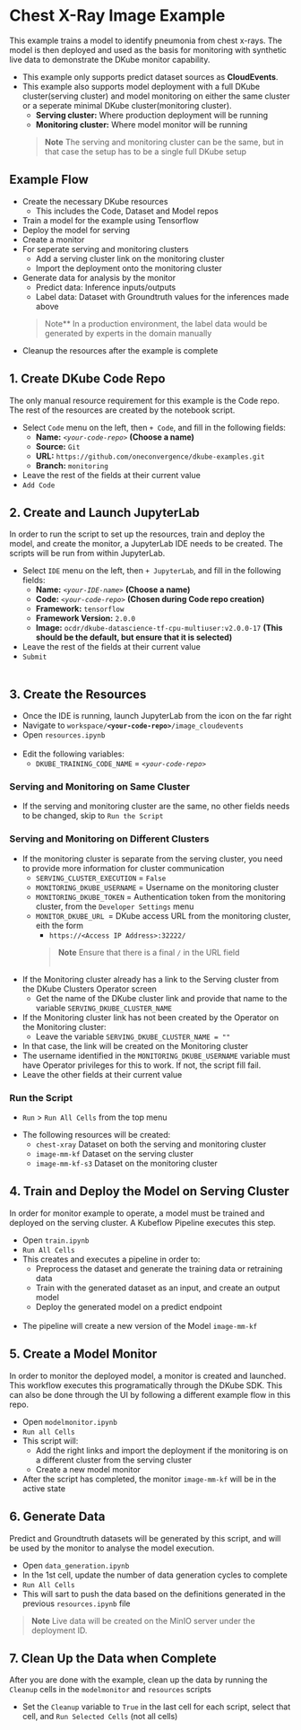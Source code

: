# Chest X-Ray Image Example

 This example trains a model to identify pneumonia from chest x-rays.  The model is then deployed and used as the basis for monitoring with synthetic live data to demonstrate the DKube monitor capability.

- This example only supports predict dataset sources as **CloudEvents**. 
- This example also supports model deployment with a full DKube cluster(serving cluster) and model monitoring on either the same cluster or a seperate minimal DKube cluster(monitoring cluster).
  - **Serving cluster:** Where production deployment will be running
  - **Monitoring cluster:** Where model monitor will be running
  > **Note** The serving and monitoring cluster can be the same, but in that case the setup has to be a single full DKube setup

## Example Flow

- Create the necessary DKube resources
  - This includes the Code, Dataset and Model repos
- Train a model for the example using Tensorflow
- Deploy the model for serving
- Create a monitor
- For seperate serving and monitoring clusters
  - Add a serving cluster link on the monitoring cluster
  - Import the deployment onto the monitoring cluster
- Generate data for analysis by the monitor
  - Predict data: Inference inputs/outputs
  - Label data:  Dataset with Groundtruth values for the inferences made above
  > Note** In a production environment, the label data would be generated by experts in the domain manually
- Cleanup the resources after the example is complete

## 1. Create DKube Code Repo

 The only manual resource requirement for this example is the Code repo.  The rest of the resources are created by the notebook script.

 - Select `Code` menu on the left, then `+ Code`, and fill in the following fields:
   - **Name:** *`<your-code-repo>`*  **(Choose a name)**
   - **Source:** `Git`
   - **URL:** `https://github.com/oneconvergence/dkube-examples.git`
   - **Branch:** `monitoring`
 - Leave the rest of the fields at their current value
 - `Add Code`

## 2. Create and Launch JupyterLab

 In order to run the script to set up the resources, train and deploy the model, and create the monitor, a JupyterLab IDE needs to be created.  The scripts will be run from within JupyterLab.

 - Select `IDE` menu on the left, then `+ JupyterLab`, and fill in the following fields:
   - **Name:** *`<your-IDE-name>`*  **(Choose a name)**
   - **Code:** *`<your-code-repo>`*  **(Chosen during Code repo creation)**
   - **Framework:** `tensorflow`
   - **Framework Version:** `2.0.0`
   - **Image:** `ocdr/dkube-datascience-tf-cpu-multiuser:v2.0.0-17`   **(This should be the default, but ensure that it is selected)**
 - Leave the rest of the fields at their current value
 - `Submit` <br><br>

 ## 3. Create the Resources

 - Once the IDE is running, launch JupyterLab from the icon on the far right
 - Navigate to <code>workspace/**\<your-code-repo\>**/image_cloudevents</code>
 - Open `resources.ipynb` <br><br>
 - Edit the following variables:
   - `DKUBE_TRAINING_CODE_NAME` = *`<your-code-repo>`*

### Serving and Monitoring on Same Cluster

 - If the serving and monitoring cluster are the same, no other fields needs to be changed, skip to `Run the Script`

### Serving and Monitoring on Different Clusters

 - If the monitoring cluster is separate from the serving cluster, you need to provide more information for cluster communication
   - `SERVING_CLUSTER_EXECUTION` = `False`
   - `MONITORING_DKUBE_USERNAME` = Username on the monitoring cluster
   - `MONITORING_DKUBE_TOKEN` = Authentication token from the monitoring cluster, from the `Developer Settings` menu
   - `MONITOR_DKUBE_URL `= DKube access URL from the monitoring cluster, eith the form
     - `https://<Access IP Address>:32222/`
     > **Note** Ensure that there is a final `/` in the URL field <br><br>
 - If the Monitoring cluster already has a link to the Serving cluster from the DKube Clusters Operator screen
   - Get the name of the DKube cluster link and provide that name to the variable `SERVING_DKUBE_CLUSTER_NAME`
 - If the Monitoring cluster link has not been created by the Operator on the Monitoring cluster:
   - Leave the variable `SERVING_DKUBE_CLUSTER_NAME = ""`
  - In that case, the link will be created on the Monitoring cluster
  - The username identified in the `MONITORING_DKUBE_USERNAME` variable must have Operator privileges for this to work. If not, the script fill fail.
 - Leave the other fields at their current value

### Run the Script

 - `Run` > `Run All Cells` from the top menu

<!---
This is from the original readme.  I am leaving it here for reference for enhancements later

4. Open Jupyterlab and from **workspace/monitoring-examples/image_cloudevents** open [resources.ipynb](https://github.com/oneconvergence/dkube-examples/tree/monitoring/image_cloudevents/resources.ipynb) and fill the following details in the first cell.
    - In case of running the example notebook other than the serving setup, In the 1st cell, set RUNNING_IN_SAME to False and Fill the below details,
    - **SERVING_DKUBE_URL** = {DKube url of serving cluster}
    - **SERVING_DKUBE_USERNAME** = {DKube username of serving cluster}
    - **SERVING_DKUBE_TOKEN** = {DKube authentication token of serving cluster}
    - if there is a sperate monitoring cluster then also fill the below details, otherwise leave these value empty.
      - **MONITORING_DKUBE_USERNAME** = {Dkube username of monitoring cluster}
      - **MONITORING_DKUBE_TOKEN** = {DKube authentication token of monitoring cluster}
      - **MONITORING_DKUBE_URL** = {DKube URL of monitoring cluster}
    - **MONITOR_NAME** = {model monitor name}
    - **MINIO_KEY** = {MINIO access key of Dkube setup where the prediction deployment is running}
    - **MINIO_SECRET_KEY** = {MINIO access secret key of Dkube setup where the prediction deployment is running}
      - MINIO_KEY and MINIO_SECRET_KEY values will be filled automatically by the example with SDK call, these values can also be obtained by running the following commands on the DKube setup where the prediction deployment is running. Provide the creds manually if the user is neither PE nor Operator on the remote cluster.
        - DKube API. Fill in DKUBE_IP and TOKEN in the following curl command
          - `curl -X 'GET' \
              'https://DKUBE_IP:32222/dkube/v2/controller/v2/deployments/logstore' \
              -H 'accept: application/json' \
              -H 'Authorization: Bearer <TOKEN>'`
        - If you have access to Kubernetes, you can get the secrets by running the following commands
          - `kubectl get secret -n dkube-infra cloudevents-minio-secret -o jsonpath="{.data.AWS_ACCESS_KEY_ID}" | base64 -d`
          - `kubectl get secret -n dkube-infra cloudevents-minio-secret -o jsonpath="{.data.AWS_SECRET_ACCESS_KEY}" | base64 -d`
    - The following will be derived from the environment automatically if the notebook is running inside same Dkube IDE. Otherwise in case if the notebook is running locally or in other Dkube Setup , then please fill in, 
5. Run all the cells. This will create all the DKube resources required for this example automatically. In case of seperate serving and monitoring cluster, the required resources will be created on the respective cluster.
-->

 - The following resources will be created:
   - `chest-xray` Dataset on both the serving and monitoring cluster
   - `image-mm-kf` Dataset on the serving cluster
   - `image-mm-kf-s3` Dataset on the monitoring cluster

## 4. Train and Deploy the Model on Serving Cluster

 In order for monitor example to operate, a model must be trained and deployed on the serving cluster.  A Kubeflow Pipeline executes this step.

 - Open `train.ipynb`
 - `Run All Cells`
 - This creates and executes a pipeline in order to:
   - Preprocess the dataset and generate the training data or retraining data
   - Train with the generated dataset as an input, and create an output model
   - Deploy the generated model on a predict endpoint <br><br>
  - The pipeline will create a new version of the Model `image-mm-kf`

## 5. Create a Model Monitor

 In order to monitor the deployed model, a monitor is created and launched.  This workflow executes this programatically through the DKube SDK. This can also be done through the UI by following a different example flow in this repo.

 - Open `modelmonitor.ipynb`
 - `Run all Cells`
 - This script will:
   - Add the right links and import the deployment if the monitoring is on a different cluster from the serving cluster
   - Create a new model monitor
 - After the script has completed, the monitor `image-mm-kf` will be in the active state

## 6. Generate Data

 Predict and Groundtruth datasets will be generated by this script, and will be used by the monitor to analyse the model execution.

  - Open `data_generation.ipynb`
  - In the 1st cell, update the number of data generation cycles to complete
  - `Run All Cells`
  - This will sart to push the data based on the definitions generated in the previous `resources.ipynb` file

  > **Note** Live data will be created on the MinIO server under the deployment ID.

## 7. Clean Up the Data when Complete

 After you are done with the example, clean up the data by running the `Cleanup` cells in the `modelmonitor` and `resources` scripts

 - Set the `Cleanup` variable to `True` in the last cell for each script, select that cell, and `Run Selected Cells` (not all cells)
